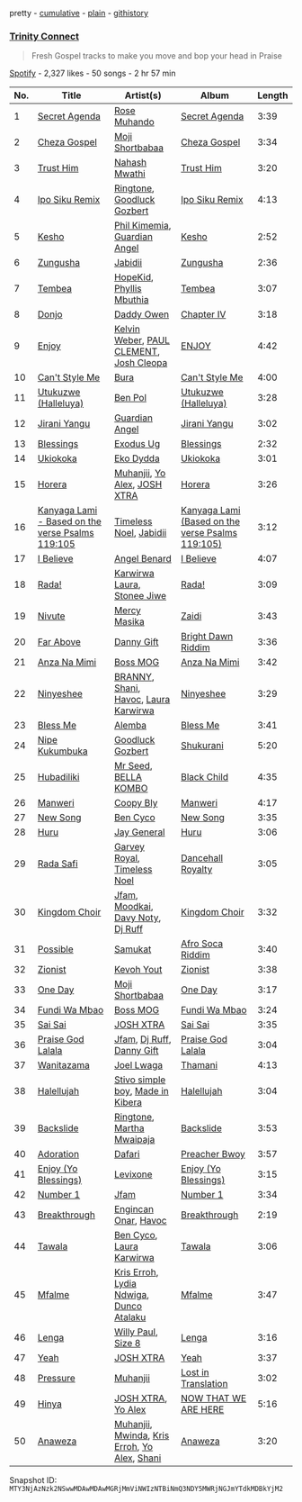 pretty - [cumulative](/playlists/cumulative/37i9dQZF1DX7efntgEZlGn.md) - [plain](/playlists/plain/37i9dQZF1DX7efntgEZlGn) - [githistory](https://github.githistory.xyz/mackorone/spotify-playlist-archive/blob/main/playlists/plain/37i9dQZF1DX7efntgEZlGn)

### [Trinity Connect ](https://open.spotify.com/playlist/37i9dQZF1DX7efntgEZlGn)

> Fresh Gospel tracks to make you move and bop your head in Praise

[Spotify](https://open.spotify.com/user/spotify) - 2,327 likes - 50 songs - 2 hr 57 min

| No. | Title | Artist(s) | Album | Length |
|---|---|---|---|---|
| 1 | [Secret Agenda](https://open.spotify.com/track/4pqiEhBDAO49UNYZkA5OD9) | [Rose Muhando](https://open.spotify.com/artist/43KbcDih4fGBiHXsdI5X87) | [Secret Agenda](https://open.spotify.com/album/6UIjHzdbqYtMSCfccGDx0j) | 3:39 |
| 2 | [Cheza Gospel](https://open.spotify.com/track/23QRgJ0c7GmQens8wuX9N3) | [Moji Shortbabaa](https://open.spotify.com/artist/75LES04hIh8qYY8Oqdp7rn) | [Cheza Gospel](https://open.spotify.com/album/2VH1TToc1g3wnCzl3cGIM7) | 3:34 |
| 3 | [Trust Him](https://open.spotify.com/track/5iT7KTkPuHJI6P3PfS5L0G) | [Nahash Mwathi](https://open.spotify.com/artist/76hAkhGlb3BipUcUL4thD1) | [Trust Him](https://open.spotify.com/album/4TF0VK6inwxETbYP3g9nMP) | 3:20 |
| 4 | [Ipo Siku Remix](https://open.spotify.com/track/0HBD0KvuD49oRoBmqMNxu9) | [Ringtone](https://open.spotify.com/artist/2O0K1UvQgheBpotSCzRPlB), [Goodluck Gozbert](https://open.spotify.com/artist/4B9O301rvLS2j8hIwzGzHA) | [Ipo Siku Remix](https://open.spotify.com/album/0fUXgCbVaU1Qysy6B6nH9C) | 4:13 |
| 5 | [Kesho](https://open.spotify.com/track/0TCgBgpoXiTiXC6dLrjzqZ) | [Phil Kimemia](https://open.spotify.com/artist/4r3O40RWed6CmE6XY51PRB), [Guardian Angel](https://open.spotify.com/artist/4GH5MurAeyms73h1WLx1FZ) | [Kesho](https://open.spotify.com/album/4sylMukFQrAHtmk9a6h3e9) | 2:52 |
| 6 | [Zungusha](https://open.spotify.com/track/2IzGYWr08ntzKVeQ1fTvue) | [Jabidii](https://open.spotify.com/artist/67NSWMQJx1JvJ6su9fACTU) | [Zungusha](https://open.spotify.com/album/09i9zQr2d7m5rxiXCgtAKp) | 2:36 |
| 7 | [Tembea](https://open.spotify.com/track/6UrjlQls3bB7lXtfsMLnb7) | [HopeKid](https://open.spotify.com/artist/3MZDn7MH1suAOBBp9VioKG), [Phyllis Mbuthia](https://open.spotify.com/artist/2Gmusr1VjYGXRYJ7uib6Ii) | [Tembea](https://open.spotify.com/album/2ydl5E3CtrBhi0dAInUiCt) | 3:07 |
| 8 | [Donjo](https://open.spotify.com/track/7s61PhYsflmINKwYsQfPpI) | [Daddy Owen](https://open.spotify.com/artist/0C0jx86ffVZNW144tEpETy) | [Chapter IV](https://open.spotify.com/album/58JBueyer8tCatNlJ1f3OM) | 3:18 |
| 9 | [Enjoy](https://open.spotify.com/track/5TaYOrcT1oTXhkbpDt7Kkg) | [Kelvin Weber](https://open.spotify.com/artist/6eebIf2iLkgsPBujMxRnwZ), [PAUL CLEMENT](https://open.spotify.com/artist/4BkrM8kWqVUH2GKIJ8hAPR), [Josh Cleopa](https://open.spotify.com/artist/57OQOZ0jKyNW8bsOTgCdT3) | [ENJOY](https://open.spotify.com/album/2rsZP3S0j81N42gu4NWRna) | 4:42 |
| 10 | [Can't Style Me](https://open.spotify.com/track/5aPAFKyR7ydaaR9B1Mdbzg) | [Bura](https://open.spotify.com/artist/368JQ3ZxIJ55JQaKaGdh8k) | [Can't Style Me](https://open.spotify.com/album/4BD9pAseOoO6vjBlSYWzqx) | 4:00 |
| 11 | [Utukuzwe \(Halleluya\)](https://open.spotify.com/track/0Mhw11b3DBBKQPWX80WPkZ) | [Ben Pol](https://open.spotify.com/artist/6rJsgXeCA9ZvRlPFgSpnw4) | [Utukuzwe \(Halleluya\)](https://open.spotify.com/album/6irsYLZiyEfgChGo1goy9U) | 3:28 |
| 12 | [Jirani Yangu](https://open.spotify.com/track/2fnXwytCokjzrd1S5EgxP1) | [Guardian Angel](https://open.spotify.com/artist/4GH5MurAeyms73h1WLx1FZ) | [Jirani Yangu](https://open.spotify.com/album/54PH3Kh5DpoE0zOJIODMke) | 3:02 |
| 13 | [Blessings](https://open.spotify.com/track/1TFlHktKw98b1v1fnp7Ivx) | [Exodus Ug](https://open.spotify.com/artist/3y5h8SoIQSra1VQX5qWQoI) | [Blessings](https://open.spotify.com/album/4lzj9zBDLZQbhZxjx3PtUr) | 2:32 |
| 14 | [Ukiokoka](https://open.spotify.com/track/1QtFu0IWKC9XM93ZeiYFyP) | [Eko Dydda](https://open.spotify.com/artist/0F0AWv6Giki7xrNkzI27hs) | [Ukiokoka](https://open.spotify.com/album/2q1iT6EVxA3V9Af9GUHgIX) | 3:01 |
| 15 | [Horera](https://open.spotify.com/track/3SZtn6Vo9q9zaLRrx02UkZ) | [Muhanjii](https://open.spotify.com/artist/4GTn2aRghVmPtv57P5Opaq), [Yo Alex](https://open.spotify.com/artist/2dyAmcFC6RZpQdECgopzAT), [JOSH XTRA](https://open.spotify.com/artist/63x9j9cCyZ9IxyR3iC3awe) | [Horera](https://open.spotify.com/album/0HKGeIN1EWRdZXvL84U9mX) | 3:26 |
| 16 | [Kanyaga Lami \- Based on the verse Psalms 119:105](https://open.spotify.com/track/4sAkd1zhj9luj4Jn00IKze) | [Timeless Noel](https://open.spotify.com/artist/5NdCpoI2mGRLFZEuR3oxKE), [Jabidii](https://open.spotify.com/artist/67NSWMQJx1JvJ6su9fACTU) | [Kanyaga Lami \(Based on the verse Psalms 119:105\)](https://open.spotify.com/album/1evUn3qTNUiY06RANg0Djr) | 3:12 |
| 17 | [I Believe](https://open.spotify.com/track/6aDDgd5crYJ0OQPdq3TUmQ) | [Angel Benard](https://open.spotify.com/artist/7lfpPXqQTNddUIYXLDVbbD) | [I Believe](https://open.spotify.com/album/3omHcm5ucQJ26WUjdoF9DA) | 4:07 |
| 18 | [Rada!](https://open.spotify.com/track/42hNeofs70B4RNLFQQylsu) | [Karwirwa Laura](https://open.spotify.com/artist/7zUicfuuQ82TkhpQp1AXvA), [Stonee Jiwe](https://open.spotify.com/artist/7fBagWqtKxfG3Zxr7H38Eb) | [Rada!](https://open.spotify.com/album/0FYVz8qoGeSnA52VosS6tu) | 3:09 |
| 19 | [Nivute](https://open.spotify.com/track/5Fpv3Rb1a9SfjmG6oGm4g1) | [Mercy Masika](https://open.spotify.com/artist/768ba0tQi1ULwowdydY05T) | [Zaidi](https://open.spotify.com/album/1XUrgCEu95MYR1z6rZfm5J) | 3:43 |
| 20 | [Far Above](https://open.spotify.com/track/4xJ6LdzyX4BBx19XuGqR6q) | [Danny Gift](https://open.spotify.com/artist/7f9xkFaeoq9PAsyzVwqXAK) | [Bright Dawn Riddim](https://open.spotify.com/album/56dKSbQijsJuvVxdQNiUkm) | 3:36 |
| 21 | [Anza Na Mimi](https://open.spotify.com/track/1IbqQnaUT7ZJdG9vZmVOlV) | [Boss MOG](https://open.spotify.com/artist/5bymobnzzgQnuh60dY84Ie) | [Anza Na Mimi](https://open.spotify.com/album/437wUYeGnL8aZcWtA7g9uL) | 3:42 |
| 22 | [Ninyeshee](https://open.spotify.com/track/7evPaguX9dGzgv8hu1kcn3) | [BRANNY](https://open.spotify.com/artist/2wBg0iI6AFCm42fUkvIZ6u), [Shani](https://open.spotify.com/artist/1ZbZCoHYPTyGtMK5W56sUp), [Havoc](https://open.spotify.com/artist/5bYp8wilbCtNvQ0naeQ4rQ), [Laura Karwirwa](https://open.spotify.com/artist/7wkxMxxw3LihaaaWQA7tYT) | [Ninyeshee](https://open.spotify.com/album/4dIgeqqMlPdyIyQBRieAJa) | 3:29 |
| 23 | [Bless Me](https://open.spotify.com/track/0pBoHMgxGSbffE3GXHTOTw) | [Alemba](https://open.spotify.com/artist/6seiRQSfruP9bJmmLAxo9k) | [Bless Me](https://open.spotify.com/album/6kFhQl2OOFDdzxXx3NIHss) | 3:41 |
| 24 | [Nipe Kukumbuka](https://open.spotify.com/track/2MY7dMPcDPmn7MZd5Y3a6R) | [Goodluck Gozbert](https://open.spotify.com/artist/4B9O301rvLS2j8hIwzGzHA) | [Shukurani](https://open.spotify.com/album/5R0ccaog0qDe7Ubztu6ChM) | 5:20 |
| 25 | [Hubadiliki](https://open.spotify.com/track/4E9ND957QouLYyU97gMFeg) | [Mr Seed](https://open.spotify.com/artist/6worshay3dx3NqPNl8PRSw), [BELLA KOMBO](https://open.spotify.com/artist/4fCg09CBWzbspIIuw8wfVk) | [Black Child](https://open.spotify.com/album/5ufvjfxwFSEJqTxRO4fmSK) | 4:35 |
| 26 | [Manweri](https://open.spotify.com/track/0Sv9WTeghj3jZZDdYmrEzQ) | [Coopy Bly](https://open.spotify.com/artist/0t6esBNJscmL7K5PIDwA6Y) | [Manweri](https://open.spotify.com/album/1dKIFmNNW3k1MSnya4E9Jb) | 4:17 |
| 27 | [New Song](https://open.spotify.com/track/6GCPnmXPqNap4pXckghuZF) | [Ben Cyco](https://open.spotify.com/artist/357UDX6McIJEWiI0ttqWug) | [New Song](https://open.spotify.com/album/4MQwDxDIAqaZ6WwJMUnEPb) | 3:35 |
| 28 | [Huru](https://open.spotify.com/track/0MKqUGeZLxjJeNlMQqMTBz) | [Jay General](https://open.spotify.com/artist/7dNS5Gtohaw7dCBdeX5oud) | [Huru](https://open.spotify.com/album/12mhhGL28768lIEYqcnQvk) | 3:06 |
| 29 | [Rada Safi](https://open.spotify.com/track/6w4RIy7cpJCY52DSfTeFdB) | [Garvey Royal](https://open.spotify.com/artist/16Kak1UGaE15pDnmAhdH2N), [Timeless Noel](https://open.spotify.com/artist/5NdCpoI2mGRLFZEuR3oxKE) | [Dancehall Royalty](https://open.spotify.com/album/2y8wX65LAWt7pZefN4lyRr) | 3:05 |
| 30 | [Kingdom Choir](https://open.spotify.com/track/1sFfVH2LOKkI0f2s6pV4dh) | [Jfam](https://open.spotify.com/artist/7IzrPz6N96D0Hu8QsnfAya), [Moodkai](https://open.spotify.com/artist/5fDrroPhERu1w9tkKVbG2d), [Davy Noty](https://open.spotify.com/artist/0Evb0Rducxsch65j5KJ1Iv), [Dj Ruff](https://open.spotify.com/artist/3dqEUMduRYEmtMa8IoOStr) | [Kingdom Choir](https://open.spotify.com/album/5lKTag6OC0bAxAqPIHOMnt) | 3:32 |
| 31 | [Possible](https://open.spotify.com/track/1xjHrr88CIn17q7gaSpV2I) | [Samukat](https://open.spotify.com/artist/2NhNt3TWmy8G557wEPTxBQ) | [Afro Soca Riddim](https://open.spotify.com/album/1S7lkoGGLrZv5j0HEPqA1J) | 3:40 |
| 32 | [Zionist](https://open.spotify.com/track/3an3GSreXVVMPpo1dvz7GX) | [Kevoh Yout](https://open.spotify.com/artist/47tpJKL7Xfm4UIWps8j4hk) | [Zionist](https://open.spotify.com/album/0rMnHPw0hqaPMOc5LLSoPr) | 3:38 |
| 33 | [One Day](https://open.spotify.com/track/0MOzUJ917rUtbNAHeNhOJx) | [Moji Shortbabaa](https://open.spotify.com/artist/75LES04hIh8qYY8Oqdp7rn) | [One Day](https://open.spotify.com/album/5CGUHm691ejFiKc3m91WoI) | 3:17 |
| 34 | [Fundi Wa Mbao](https://open.spotify.com/track/0bDMecbVcSax1k9yz1j8yi) | [Boss MOG](https://open.spotify.com/artist/5bymobnzzgQnuh60dY84Ie) | [Fundi Wa Mbao](https://open.spotify.com/album/4ZJzh5CyMF3pMI2Fz71PmK) | 3:24 |
| 35 | [Sai Sai](https://open.spotify.com/track/2F0tznyLelKeeMWZ56srtS) | [JOSH XTRA](https://open.spotify.com/artist/63x9j9cCyZ9IxyR3iC3awe) | [Sai Sai](https://open.spotify.com/album/1SYiz7Byni0BIZjkrFbssj) | 3:35 |
| 36 | [Praise God Lalala](https://open.spotify.com/track/4OIHpTzlgweG0KAtHrGAWi) | [Jfam](https://open.spotify.com/artist/7IzrPz6N96D0Hu8QsnfAya), [Dj Ruff](https://open.spotify.com/artist/3dqEUMduRYEmtMa8IoOStr), [Danny Gift](https://open.spotify.com/artist/7f9xkFaeoq9PAsyzVwqXAK) | [Praise God Lalala](https://open.spotify.com/album/3is3xI92tpOefQmnmmITrv) | 3:04 |
| 37 | [Wanitazama](https://open.spotify.com/track/33LoZtHwsnaJsCTu9TAIep) | [Joel Lwaga](https://open.spotify.com/artist/3oGozFL9044me9JLarm8BI) | [Thamani](https://open.spotify.com/album/5TdcUkGkE9Z4ZMiKJscBdF) | 4:13 |
| 38 | [Halellujah](https://open.spotify.com/track/5sEKcXRZ3vGZmIoMKa931I) | [Stivo simple boy](https://open.spotify.com/artist/6xB2biiMZCEImA2wB1qm5s), [Made in Kibera](https://open.spotify.com/artist/1az6RcKSE89nahPJFRImGB) | [Halellujah](https://open.spotify.com/album/7IaUFhIEkUBCgQ0dwsPgTo) | 3:04 |
| 39 | [Backslide](https://open.spotify.com/track/53HY4MHnRRh3hOLZQ1yE4c) | [Ringtone](https://open.spotify.com/artist/2O0K1UvQgheBpotSCzRPlB), [Martha Mwaipaja](https://open.spotify.com/artist/6sucU5GTxpXKQs1hNTrLDF) | [Backslide](https://open.spotify.com/album/57scRjZ0ZDIsTcd7jQ3n4q) | 3:53 |
| 40 | [Adoration](https://open.spotify.com/track/0quCpzMnchCoa6QoQBuCXc) | [Dafari](https://open.spotify.com/artist/30Hds5akpJ0ZpGCLz8pB6x) | [Preacher Bwoy](https://open.spotify.com/album/6oKaA1feSLrZFXRqqxhthu) | 3:57 |
| 41 | [Enjoy \(Yo Blessings\)](https://open.spotify.com/track/4y9lTRxtVT0OZgzpGRbRqT) | [Levixone](https://open.spotify.com/artist/25rO4hD9VXGMFFfK7zI5lW) | [Enjoy \(Yo Blessings\)](https://open.spotify.com/album/24SeTWvJHoEFzO7zcxKOzy) | 3:15 |
| 42 | [Number 1](https://open.spotify.com/track/6zWk1fAOi5LfbehPCYZb5j) | [Jfam](https://open.spotify.com/artist/7IzrPz6N96D0Hu8QsnfAya) | [Number 1](https://open.spotify.com/album/1cUuFH5XRoh4obzfpmeYuq) | 3:34 |
| 43 | [Breakthrough](https://open.spotify.com/track/75PIDjhtJiLKMMLzpZMMPR) | [Engincan Onar](https://open.spotify.com/artist/08WRe2gvrGn6UczJKbU9Il), [Havoc](https://open.spotify.com/artist/5bYp8wilbCtNvQ0naeQ4rQ) | [Breakthrough](https://open.spotify.com/album/4u3F02QumGxaRq7GtQ3l7Z) | 2:19 |
| 44 | [Tawala](https://open.spotify.com/track/6dvk6TqiOxnkLL3T7zkup5) | [Ben Cyco](https://open.spotify.com/artist/357UDX6McIJEWiI0ttqWug), [Laura Karwirwa](https://open.spotify.com/artist/7wkxMxxw3LihaaaWQA7tYT) | [Tawala](https://open.spotify.com/album/2SvM1aj4W4cHTwdSuTyHQs) | 3:06 |
| 45 | [Mfalme](https://open.spotify.com/track/1Mgoe4AVSoYoiDplMNk83O) | [Kris Erroh](https://open.spotify.com/artist/3KD0mT6UkGVUdNLFYwrYw2), [Lydia Ndwiga](https://open.spotify.com/artist/2rwjHvuk1Raby2BbaSe3K3), [Dunco Atalaku](https://open.spotify.com/artist/4exKG7ovOYAfVhfoMUZuhe) | [Mfalme](https://open.spotify.com/album/0hlOZli0GBXO6LSrJ914Xk) | 3:47 |
| 46 | [Lenga](https://open.spotify.com/track/3bEDq23F2zS6kG8SMhvA2C) | [Willy Paul](https://open.spotify.com/artist/3CCHaNvCKYNWWrAYo5C8TL), [Size 8](https://open.spotify.com/artist/4ZnnTnbEvzqmp1r52XTbBe) | [Lenga](https://open.spotify.com/album/5hanZO8J0Uv5LQy9c9c4am) | 3:16 |
| 47 | [Yeah](https://open.spotify.com/track/1KxhoSzSYTM1EWNFEe8iBk) | [JOSH XTRA](https://open.spotify.com/artist/63x9j9cCyZ9IxyR3iC3awe) | [Yeah](https://open.spotify.com/album/6EvSEGPSfl9vnGyXmWSbzm) | 3:37 |
| 48 | [Pressure](https://open.spotify.com/track/3avVX1w6NdckUgIBL6s6bA) | [Muhanjii](https://open.spotify.com/artist/4GTn2aRghVmPtv57P5Opaq) | [Lost in Translation](https://open.spotify.com/album/3GMOrfNSGWRFBHH9WjcmIX) | 3:02 |
| 49 | [Hinya](https://open.spotify.com/track/2vp3E0GaE2VBHY1EbVuy5p) | [JOSH XTRA](https://open.spotify.com/artist/63x9j9cCyZ9IxyR3iC3awe), [Yo Alex](https://open.spotify.com/artist/3PA8YnbJW4N0PuiPamfEJb) | [NOW THAT WE ARE HERE](https://open.spotify.com/album/1lvyxxI5vdtdLTY64WUVYP) | 5:16 |
| 50 | [Anaweza](https://open.spotify.com/track/0kjoe34OL34ON1BiilcX2e) | [Muhanjii](https://open.spotify.com/artist/4GTn2aRghVmPtv57P5Opaq), [Mwinda](https://open.spotify.com/artist/385E4qebI5ISB89FLVuP1w), [Kris Erroh](https://open.spotify.com/artist/3KD0mT6UkGVUdNLFYwrYw2), [Yo Alex](https://open.spotify.com/artist/2dyAmcFC6RZpQdECgopzAT), [Shani](https://open.spotify.com/artist/2idzGh2gJPmZCz2yMxdMGs) | [Anaweza](https://open.spotify.com/album/6ihadbtYKqtsTJMWWBY3n3) | 3:20 |

Snapshot ID: `MTY3NjAzNzk2NSwwMDAwMDAwMGRjMmViNWIzNTBiNmQ3NDY5MWRjNGJmYTdkMDBkYjM2`
